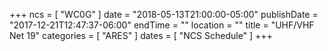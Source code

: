 +++
ncs = [ "WC0G" ]
date = "2018-05-13T21:00:00-05:00"
publishDate = "2017-12-21T12:47:37-06:00"
endTime = ""
location = ""
title = "UHF/VHF Net 19"
categories = [ "ARES" ]
dates = [ "NCS Schedule" ]
+++
